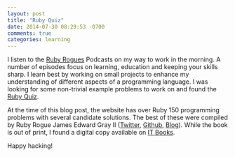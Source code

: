 ```yaml
---
layout: post
title: "Ruby Quiz"
date: 2014-07-30 08:29:53 -0700
comments: true
categories: learning
---
```

I listen to the [Ruby Rogues](http://rubyrogues.com/) Podcasts on my way to work in the morning. A number of episodes focus on learning, education and keeping your skills sharp. I learn best by working on small projects to enhance my understanding of different aspects of a programming language. I was looking for some non-trivial example problems to work on and found the [Ruby Quiz](http://rubyquiz.com/).

At the time of this blog post, the website has over Ruby 150 programming problems with several candidate solutions. The best of these were compiled by Ruby Rogue James Edward Gray II ([Twitter](https://twitter.com/JEG2), [Github](https://github.com/JEG2), [Blog](http://graysoftinc.com/)). While the book is out of print, I found a digital copy available on [IT Books](http://it-ebooks-search.info/search?q=ruby%20quiz).

Happy hacking!
